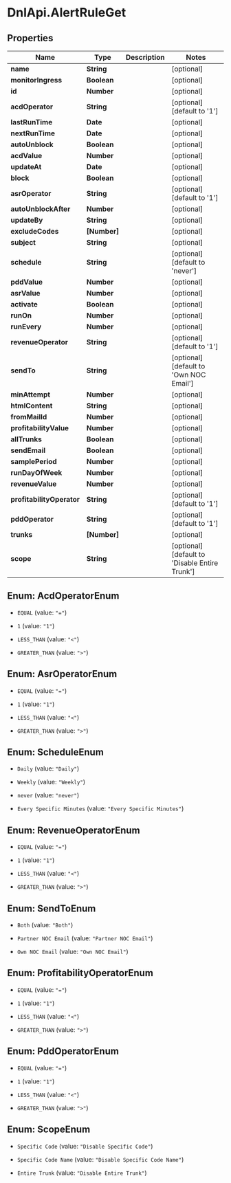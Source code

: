 # DnlApi.AlertRuleGet

## Properties
Name | Type | Description | Notes
------------ | ------------- | ------------- | -------------
**name** | **String** |  | [optional] 
**monitorIngress** | **Boolean** |  | [optional] 
**id** | **Number** |  | [optional] 
**acdOperator** | **String** |  | [optional] [default to &#39;1&#39;]
**lastRunTime** | **Date** |  | [optional] 
**nextRunTime** | **Date** |  | [optional] 
**autoUnblock** | **Boolean** |  | [optional] 
**acdValue** | **Number** |  | [optional] 
**updateAt** | **Date** |  | [optional] 
**block** | **Boolean** |  | [optional] 
**asrOperator** | **String** |  | [optional] [default to &#39;1&#39;]
**autoUnblockAfter** | **Number** |  | [optional] 
**updateBy** | **String** |  | [optional] 
**excludeCodes** | **[Number]** |  | [optional] 
**subject** | **String** |  | [optional] 
**schedule** | **String** |  | [optional] [default to &#39;never&#39;]
**pddValue** | **Number** |  | [optional] 
**asrValue** | **Number** |  | [optional] 
**activate** | **Boolean** |  | [optional] 
**runOn** | **Number** |  | [optional] 
**runEvery** | **Number** |  | [optional] 
**revenueOperator** | **String** |  | [optional] [default to &#39;1&#39;]
**sendTo** | **String** |  | [optional] [default to &#39;Own NOC Email&#39;]
**minAttempt** | **Number** |  | [optional] 
**htmlContent** | **String** |  | [optional] 
**fromMailId** | **Number** |  | [optional] 
**profitabilityValue** | **Number** |  | [optional] 
**allTrunks** | **Boolean** |  | [optional] 
**sendEmail** | **Boolean** |  | [optional] 
**samplePeriod** | **Number** |  | [optional] 
**runDayOfWeek** | **Number** |  | [optional] 
**revenueValue** | **Number** |  | [optional] 
**profitabilityOperator** | **String** |  | [optional] [default to &#39;1&#39;]
**pddOperator** | **String** |  | [optional] [default to &#39;1&#39;]
**trunks** | **[Number]** |  | [optional] 
**scope** | **String** |  | [optional] [default to &#39;Disable Entire Trunk&#39;]


<a name="AcdOperatorEnum"></a>
## Enum: AcdOperatorEnum


* `EQUAL` (value: `"="`)

* `1` (value: `"1"`)

* `LESS_THAN` (value: `"<"`)

* `GREATER_THAN` (value: `">"`)




<a name="AsrOperatorEnum"></a>
## Enum: AsrOperatorEnum


* `EQUAL` (value: `"="`)

* `1` (value: `"1"`)

* `LESS_THAN` (value: `"<"`)

* `GREATER_THAN` (value: `">"`)




<a name="ScheduleEnum"></a>
## Enum: ScheduleEnum


* `Daily` (value: `"Daily"`)

* `Weekly` (value: `"Weekly"`)

* `never` (value: `"never"`)

* `Every Specific Minutes` (value: `"Every Specific Minutes"`)




<a name="RevenueOperatorEnum"></a>
## Enum: RevenueOperatorEnum


* `EQUAL` (value: `"="`)

* `1` (value: `"1"`)

* `LESS_THAN` (value: `"<"`)

* `GREATER_THAN` (value: `">"`)




<a name="SendToEnum"></a>
## Enum: SendToEnum


* `Both` (value: `"Both"`)

* `Partner NOC Email` (value: `"Partner NOC Email"`)

* `Own NOC Email` (value: `"Own NOC Email"`)




<a name="ProfitabilityOperatorEnum"></a>
## Enum: ProfitabilityOperatorEnum


* `EQUAL` (value: `"="`)

* `1` (value: `"1"`)

* `LESS_THAN` (value: `"<"`)

* `GREATER_THAN` (value: `">"`)




<a name="PddOperatorEnum"></a>
## Enum: PddOperatorEnum


* `EQUAL` (value: `"="`)

* `1` (value: `"1"`)

* `LESS_THAN` (value: `"<"`)

* `GREATER_THAN` (value: `">"`)




<a name="ScopeEnum"></a>
## Enum: ScopeEnum


* `Specific Code` (value: `"Disable Specific Code"`)

* `Specific Code Name` (value: `"Disable Specific Code Name"`)

* `Entire Trunk` (value: `"Disable Entire Trunk"`)




